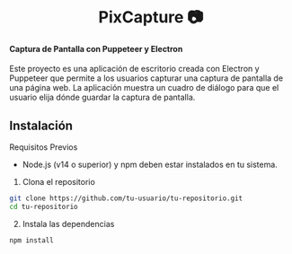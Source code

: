 <h1 align="center">PixCapture 📷</h1> 
<h4>Captura de Pantalla con Puppeteer y Electron</h4>


<p>Este proyecto es una aplicación de escritorio creada con Electron y Puppeteer que permite a los usuarios capturar una captura de pantalla de una página web. 
La aplicación muestra un cuadro de diálogo para que el usuario elija dónde guardar la captura de pantalla.</p>



## Instalación
Requisitos Previos
* Node.js (v14 o superior) y npm deben estar instalados en tu sistema.
<p></p>

1. Clona el repositorio 
```bash
git clone https://github.com/tu-usuario/tu-repositorio.git
cd tu-repositorio
```
2. Instala las dependencias
   
```bash
npm install
```